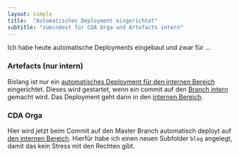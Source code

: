 ```yaml
---
layout: simple
title:  "Automatisches Deployment eingerichtet"
subtitle: "zumindest für CDA Orga und Artefacts intern"
---
```


Ich habe heute automatische Deployments eingebaut und zwar für …

### Artefacts (nur intern)
Bislang ist nur ein [automatisches Deployment für den internen Bereich](https://github.com/lucascranach/cranach-artefacts/actions) eingerichtet. Dieses wird gestartet, wenn ein commit auf den [Branch intern](https://github.com/lucascranach/cranach-artefacts/tree/intern) gemacht wird. Das Deployment geht dann in den [internen Bereich](http://lucascranach.org/intern/).

### CDA Orga
Hier wird jetzt beim Commit auf den Master Branch automatisch deployt auf [den internen Bereich](https://lucascranach.org/intern/blog/). Hierfür habe ich einen neuen Subfolder `blog` angelegt, damit das kein Stress mit den Rechten gibt. 
